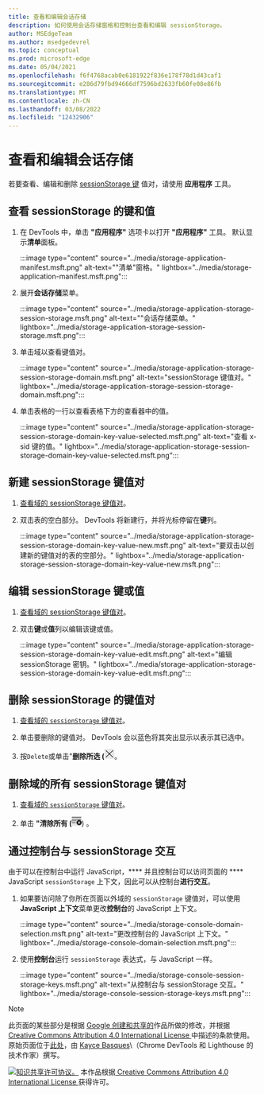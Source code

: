 ```yaml
---
title: 查看和编辑会话存储
description: 如何使用会话存储窗格和控制台查看和编辑 sessionStorage。
author: MSEdgeTeam
ms.author: msedgedevrel
ms.topic: conceptual
ms.prod: microsoft-edge
ms.date: 05/04/2021
ms.openlocfilehash: f6f4768acab0e6181922f836e178f78d1d43caf1
ms.sourcegitcommit: e286d79fbd94666df7596bd2633fb60fe08e86fb
ms.translationtype: MT
ms.contentlocale: zh-CN
ms.lasthandoff: 03/08/2022
ms.locfileid: "12432906"
---
```

<!-- Copyright Kayce Basques

   Licensed under the Apache License, Version 2.0 (the "License");
   you may not use this file except in compliance with the License.
   You may obtain a copy of the License at

       https://www.apache.org/licenses/LICENSE-2.0

   Unless required by applicable law or agreed to in writing, software
   distributed under the License is distributed on an "AS IS" BASIS,
   WITHOUT WARRANTIES OR CONDITIONS OF ANY KIND, either express or implied.
   See the License for the specific language governing permissions and
   limitations under the License.  -->
# <a name="view-and-edit-session-storage"></a>查看和编辑会话存储

若要查看、编辑和删除 [sessionStorage 键](https://developer.mozilla.org/docs/Web/API/Window/sessionStorage) 值对，请使用 **应用程序** 工具。


<!-- ====================================================================== -->
## <a name="view-sessionstorage-keys-and-values"></a>查看 sessionStorage 的键和值

1. 在 DevTools 中，单击 **"应用程序"** 选项卡以打开 **"应用程序"** 工具。  默认显示**清单**面板。

   :::image type="content" source="../media/storage-application-manifest.msft.png" alt-text="&quot;清单&quot;窗格。" lightbox="../media/storage-application-manifest.msft.png":::

1. 展开**会话存储**菜单。

   :::image type="content" source="../media/storage-application-storage-session-storage.msft.png" alt-text="&quot;会话存储菜单。" lightbox="../media/storage-application-storage-session-storage.msft.png":::

1. 单击域以查看键值对。

   :::image type="content" source="../media/storage-application-storage-session-storage-domain.msft.png" alt-text="sessionStorage 键值对。" lightbox="../media/storage-application-storage-session-storage-domain.msft.png":::

1. 单击表格的一行以查看表格下方的查看器中的值。

   :::image type="content" source="../media/storage-application-storage-session-storage-domain-key-value-selected.msft.png" alt-text="查看 x-sid 键的值。" lightbox="../media/storage-application-storage-session-storage-domain-key-value-selected.msft.png":::


<!-- ====================================================================== -->
## <a name="create-a-new-sessionstorage-key-value-pair"></a>新建 sessionStorage 键值对

1. [查看域的 sessionStorage 键值对](#view-sessionstorage-keys-and-values)。

1. 双击表的空白部分。  DevTools 将新建行，并将光标停留在**键**列。

   :::image type="content" source="../media/storage-application-storage-session-storage-domain-key-value-new.msft.png" alt-text="要双击以创建新的键值对的表的空部分。" lightbox="../media/storage-application-storage-session-storage-domain-key-value-new.msft.png":::


<!-- ====================================================================== -->
## <a name="edit-sessionstorage-keys-or-values"></a>编辑 sessionStorage 键或值

1. [查看域的 sessionStorage 键值对](#view-sessionstorage-keys-and-values)。

1. 双击**键**或**值**列以编辑该键或值。

   :::image type="content" source="../media/storage-application-storage-session-storage-domain-key-value-edit.msft.png" alt-text="编辑 sessionStorage 密钥。" lightbox="../media/storage-application-storage-session-storage-domain-key-value-edit.msft.png":::


<!-- ====================================================================== -->
## <a name="delete-sessionstorage-key-value-pairs"></a>删除 sessionStorage 的键值对

1. [查看域的 `sessionStorage` 键值对](#view-sessionstorage-keys-and-values)。

1. 单击要删除的键值对。  DevTools 会以蓝色将其突出显示以表示其已选中。

1. 按`Delete`或单击"**删除所选 (**!["。) ](../media/delete-icon.msft.png)。


<!-- ====================================================================== -->
## <a name="delete-all-sessionstorage-key-value-pairs-for-a-domain"></a>删除域的所有 sessionStorage 键值对

1. [查看域的 `sessionStorage` 键值对](#view-sessionstorage-keys-and-values)。

1. 单击 **"清除所有 (**![全部清除"。](../media/clear-icon.msft.png)) 。


<!-- ====================================================================== -->
## <a name="interact-with-sessionstorage-from-the-console"></a>通过控制台与 sessionStorage 交互

由于可以在控制台中运行 JavaScript，**** 并且控制台可以访问页面的 **** JavaScript `sessionStorage` 上下文，因此可以从控制台**进行交互**。

1. 如果要访问除了你所在页面以外域的 `sessionStorage` 键值对，可以使用 **JavaScript 上下文**菜单更改**控制台**的 JavaScript 上下文。

   :::image type="content" source="../media/storage-console-domain-selection.msft.png" alt-text="更改控制台的 JavaScript 上下文。" lightbox="../media/storage-console-domain-selection.msft.png":::

1. 使用**控制台**运行 `sessionStorage` 表达式，与 JavaScript 一样。

   :::image type="content" source="../media/storage-console-session-storage-keys.msft.png" alt-text="从控制台与 sessionStorage 交互。" lightbox="../media/storage-console-session-storage-keys.msft.png":::


<!-- ====================================================================== -->
> [!NOTE]
> 此页面的某些部分是根据 [Google 创建和共享的](https://developers.google.com/terms/site-policies)作品所做的修改，并根据[ Creative Commons Attribution 4.0 International License ](https://creativecommons.org/licenses/by/4.0)中描述的条款使用。
> 原始页面位于[此处](https://developers.google.com/web/tools/chrome-devtools/storage/sessionstorage)，由 [Kayce Basques](https://developers.google.com/web/resources/contributors#kayce-basques)\（Chrome DevTools 和 Lighthouse 的技术作家）撰写。

[![知识共享许可协议。](https://i.creativecommons.org/l/by/4.0/88x31.png)](https://creativecommons.org/licenses/by/4.0)
本作品根据[ Creative Commons Attribution 4.0 International License ](https://creativecommons.org/licenses/by/4.0)获得许可。
